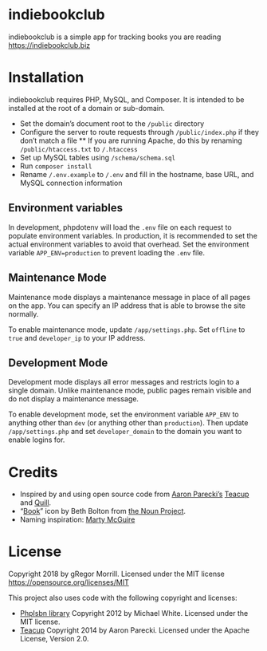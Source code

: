# indiebookclub
indiebookclub is a simple app for tracking books you are reading https://indiebookclub.biz

# Installation
indiebookclub requires PHP, MySQL, and Composer. It is intended to be installed at the root of a domain or sub-domain.

* Set the domain’s document root to the `/public` directory
* Configure the server to route requests through `/public/index.php` if they don’t match a file
** If you are running Apache, do this by renaming `/public/htaccess.txt` to `/.htaccess`
* Set up MySQL tables using `/schema/schema.sql`
* Run `composer install`
* Rename `/.env.example` to `/.env` and fill in the hostname, base URL, and MySQL connection information

## Environment variables
In development, phpdotenv will load the `.env` file on each request to populate environment variables. In production, it is recommended to set the actual environment variables to avoid that overhead. Set the environment variable `APP_ENV=production` to prevent loading the `.env` file.

## Maintenance Mode
Maintenance mode displays a maintenance message in place of all pages on the app. You can specify an IP address that is able to browse the site normally.

To enable maintenance mode, update `/app/settings.php`. Set `offline` to `true` and `developer_ip` to your IP address.

## Development Mode
Development mode displays all error messages and restricts login to a single domain. Unlike maintenance mode, public pages remain visible and do not display a maintenance message.

To enable development mode, set the environment variable `APP_ENV` to anything other than `dev` (or anything other than `production`). Then update `/app/settings.php` and set `developer_domain` to the domain you want to enable logins for.

# Credits
* Inspired by and using open source code from [Aaron Parecki’s](https://aaronparecki.com) [Teacup](https://teacup.p3k.io/) and [Quill](https://quill.p3k.io/).
* “[Book](https://thenounproject.com/icon/1727889/)” icon by Beth Bolton from [the Noun Project](http://thenounproject.com/).
* Naming inspiration: [Marty McGuire](https://martymcgui.re/)

# License
Copyright 2018 by gRegor Morrill. Licensed under the MIT license https://opensource.org/licenses/MIT

This project also uses code with the following copyright and licenses:
* [PhpIsbn library](https://github.com/mwhite/php-isbn) Copyright 2012 by Michael White. Licensed under the MIT license.
* [Teacup](https://teacup.p3k.io/) Copyright 2014 by Aaron Parecki. Licensed under the Apache License, Version 2.0.